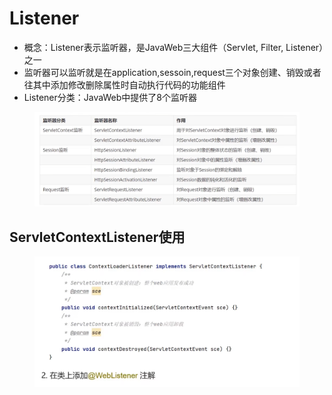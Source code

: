 # Listener

* 概念：Listener表示监听器，是JavaWeb三大组件（Servlet, Filter, Listener）之一
* 监听器可以监听就是在application,sessoin,request三个对象创建、销毁或者往其中添加修改删除属性时自动执行代码的功能组件
* Listener分类：JavaWeb中提供了8个监听器

<figure><img src="../.gitbook/assets/image.png" alt=""><figcaption></figcaption></figure>

## ServletContextListener使用

<figure><img src="../.gitbook/assets/image (1).png" alt=""><figcaption></figcaption></figure>
